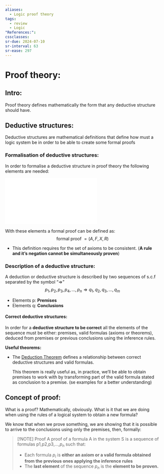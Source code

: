 ```yaml
---
aliases:
  - Logic proof theory
tags:
  - review
  - Logic
"References:": 
cssclasses:
sr-due: 2024-07-10
sr-interval: 63
sr-ease: 297
---
```

# Proof theory: 
## Intro: 
Proof theory defines mathematically the form that any deductive structure should have. 
## Deductive structures: 
Deductive structures are mathematical definitions that define how must a logic system be in order to be able to create some formal proofs
### Formalisation of deductive structures: 
In order to formalise a deductive structure in proof theory the following elements are needed: 

![Formal demonstration system](20240409%20-%20122918%20-%20Definition%20-%20Test%20System%20S.md)

With these elements a formal proof can be defined as: 
$$
\text{formal proof } = (A,F,X,R)
$$
+ This definition requires for the set of axioms to be consistent. (**A rule and it’s negation cannot be simultaneously proven**)
### Description of a deductive structure: 
A deduction or deductive structure is described by two sequences of s.c.f separated by the symbol “$\Rightarrow$”
$$
p_1, p_2,p_3, p_4,...,p_n \Rightarrow q_1, q_2,q_3,...,q_m
$$
+ Elements p: **Premises**
+ Elements q: **Conclusions** 

#### Correct deductive structures: 
In order for a **deductive structure to be correct** all the elements of the sequence must be either: premises, valid formulas (axioms or theorems), deduced from premises or previous conclusions using the inference rules. 

**Useful theorems:**
+ The [Deduction Theorem](20240409%20-%20132720%20-%20Theorem%20-%20DeductionTheorem.md) defines a relationship between correct deductive structures and valid formulas. 
	
	This theorem is really useful as, in practice, we’ll be able to obtain premises to work with by transforming part of the valid formula stated as conclusion to a premise. (se examples for a better understanding)
## Concept of proof:
What is a proof? Mathematically, obviously.
What is it that we are doing when using the rules of a logical system to obtain a new formula?

We know that when we prove something, we are showing that it is possible to arrive to the conclusions using only the premises, then, formally: 

> [!NOTE] Proof
> A proof of a formula A in the system S is a sequence of formulas p1,p2,p3,…,$p_n$ such that: 
> + Each formula $p_i$ is **either an axiom or a valid formula obtained from the previous ones applying the inference rules**
> + The **last element** of the sequence $p_n$ is the **element to be proven.**
> 
> 
